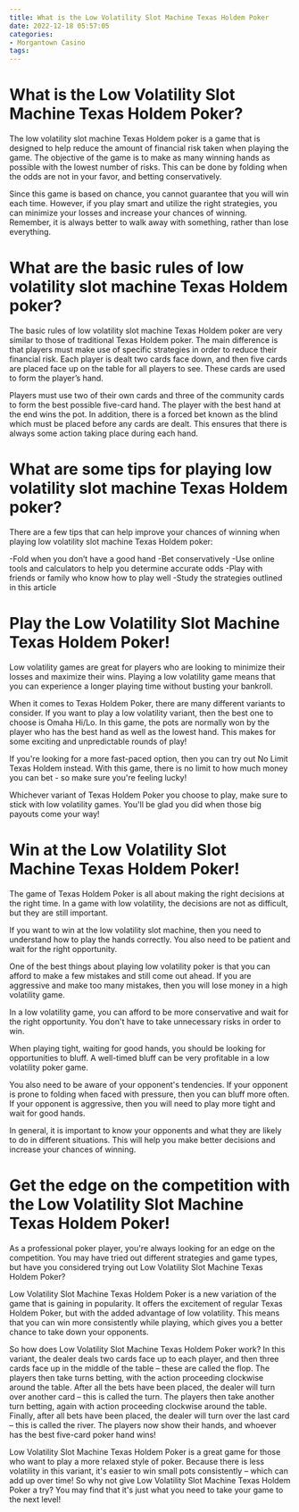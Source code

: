 ```yaml
---
title: What is the Low Volatility Slot Machine Texas Holdem Poker
date: 2022-12-18 05:57:05
categories:
- Morgantown Casino
tags:
---
```



#  What is the Low Volatility Slot Machine Texas Holdem Poker?

The low volatility slot machine Texas Holdem poker is a game that is designed to help reduce the amount of financial risk taken when playing the game. The objective of the game is to make as many winning hands as possible with the lowest number of risks. This can be done by folding when the odds are not in your favor, and betting conservatively.

Since this game is based on chance, you cannot guarantee that you will win each time. However, if you play smart and utilize the right strategies, you can minimize your losses and increase your chances of winning. Remember, it is always better to walk away with something, rather than lose everything.

#  What are the basic rules of low volatility slot machine Texas Holdem poker?

The basic rules of low volatility slot machine Texas Holdem poker are very similar to those of traditional Texas Holdem poker. The main difference is that players must make use of specific strategies in order to reduce their financial risk. Each player is dealt two cards face down, and then five cards are placed face up on the table for all players to see. These cards are used to form the player’s hand.

Players must use two of their own cards and three of the community cards to form the best possible five-card hand. The player with the best hand at the end wins the pot. In addition, there is a forced bet known as the blind which must be placed before any cards are dealt. This ensures that there is always some action taking place during each hand.

#  What are some tips for playing low volatility slot machine Texas Holdem poker?

There are a few tips that can help improve your chances of winning when playing low volatility slot machine Texas Holdem poker:

-Fold when you don’t have a good hand -Bet conservatively -Use online tools and calculators to help you determine accurate odds -Play with friends or family who know how to play well -Study the strategies outlined in this article

#  Play the Low Volatility Slot Machine Texas Holdem Poker!

Low volatility games are great for players who are looking to minimize their losses and maximize their wins. Playing a low volatility game means that you can experience a longer playing time without busting your bankroll.

When it comes to Texas Holdem Poker, there are many different variants to consider. If you want to play a low volatility variant, then the best one to choose is Omaha Hi/Lo. In this game, the pots are normally won by the player who has the best hand as well as the lowest hand. This makes for some exciting and unpredictable rounds of play!

If you're looking for a more fast-paced option, then you can try out No Limit Texas Holdem instead. With this game, there is no limit to how much money you can bet - so make sure you're feeling lucky!

Whichever variant of Texas Holdem Poker you choose to play, make sure to stick with low volatility games. You'll be glad you did when those big payouts come your way!

#  Win at the Low Volatility Slot Machine Texas Holdem Poker!

The game of Texas Holdem Poker is all about making the right decisions at the right time. In a game with low volatility, the decisions are not as difficult, but they are still important.

If you want to win at the low volatility slot machine, then you need to understand how to play the hands correctly. You also need to be patient and wait for the right opportunity.

One of the best things about playing low volatility poker is that you can afford to make a few mistakes and still come out ahead. If you are aggressive and make too many mistakes, then you will lose money in a high volatility game.

In a low volatility game, you can afford to be more conservative and wait for the right opportunity. You don't have to take unnecessary risks in order to win.

When playing tight, waiting for good hands, you should be looking for opportunities to bluff. A well-timed bluff can be very profitable in a low volatility poker game.

You also need to be aware of your opponent's tendencies. If your opponent is prone to folding when faced with pressure, then you can bluff more often. If your opponent is aggressive, then you will need to play more tight and wait for good hands.

In general, it is important to know your opponents and what they are likely to do in different situations. This will help you make better decisions and increase your chances of winning.

#  Get the edge on the competition with the Low Volatility Slot Machine Texas Holdem Poker!

As a professional poker player, you're always looking for an edge on the competition. You may have tried out different strategies and game types, but have you considered trying out Low Volatility Slot Machine Texas Holdem Poker?

Low Volatility Slot Machine Texas Holdem Poker is a new variation of the game that is gaining in popularity. It offers the excitement of regular Texas Holdem Poker, but with the added advantage of low volatility. This means that you can win more consistently while playing, which gives you a better chance to take down your opponents.

So how does Low Volatility Slot Machine Texas Holdem Poker work? In this variant, the dealer deals two cards face up to each player, and then three cards face up in the middle of the table – these are called the flop. The players then take turns betting, with the action proceeding clockwise around the table. After all the bets have been placed, the dealer will turn over another card – this is called the turn. The players then take another turn betting, again with action proceeding clockwise around the table. Finally, after all bets have been placed, the dealer will turn over the last card – this is called the river. The players now show their hands, and whoever has the best five-card poker hand wins!

Low Volatility Slot Machine Texas Holdem Poker is a great game for those who want to play a more relaxed style of poker. Because there is less volatility in this variant, it's easier to win small pots consistently – which can add up over time! So why not give Low Volatility Slot Machine Texas Holdem Poker a try? You may find that it's just what you need to take your game to the next level!